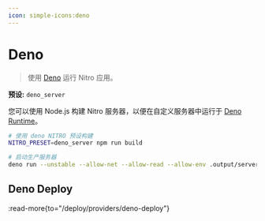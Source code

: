 ```yaml
---
icon: simple-icons:deno
---
```


# Deno

> 使用 [Deno](https://deno.com/) 运行 Nitro 应用。

**预设:** `deno_server`

您可以使用 Node.js 构建 Nitro 服务器，以便在自定义服务器中运行于 [Deno Runtime](https://deno.com/runtime)。

```bash
# 使用 deno NITRO 预设构建
NITRO_PRESET=deno_server npm run build

# 启动生产服务器
deno run --unstable --allow-net --allow-read --allow-env .output/server/index.ts
```

## Deno Deploy

:read-more{to="/deploy/providers/deno-deploy"}